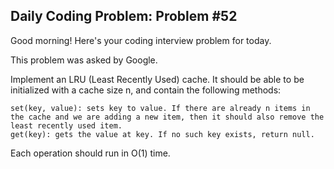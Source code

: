 ## Daily Coding Problem: Problem #52

Good morning! Here's your coding interview problem for today.

This problem was asked by Google.

Implement an LRU (Least Recently Used) cache. It should be able to be initialized with a cache size n, and contain the following methods:

```
set(key, value): sets key to value. If there are already n items in the cache and we are adding a new item, then it should also remove the least recently used item.
get(key): gets the value at key. If no such key exists, return null.
```

Each operation should run in O(1) time.
